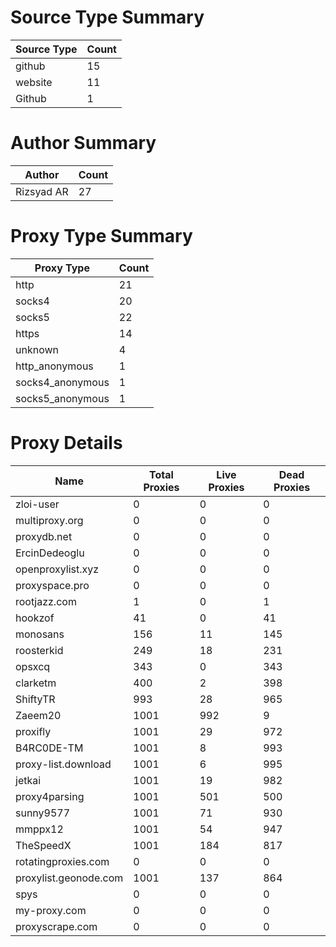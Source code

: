 # Source Type Summary

| Source Type | Count |
|-------------|-------|
| github | 15 |
| website | 11 |
| Github | 1 |


# Author Summary

| Author | Count |
|--------|-------|
| Rizsyad AR | 27 |


# Proxy Type Summary

| Proxy Type | Count |
|------------|-------|
| http | 21 |
| socks4 | 20 |
| socks5 | 22 |
| https | 14 |
| unknown | 4 |
| http_anonymous | 1 |
| socks4_anonymous | 1 |
| socks5_anonymous | 1 |


# Proxy Details

| Name | Total Proxies | Live Proxies | Dead Proxies |
|------|---------------|--------------|---------------|
| zloi-user | 0 | 0 | 0 |
| multiproxy.org | 0 | 0 | 0 |
| proxydb.net | 0 | 0 | 0 |
| ErcinDedeoglu | 0 | 0 | 0 |
| openproxylist.xyz | 0 | 0 | 0 |
| proxyspace.pro | 0 | 0 | 0 |
| rootjazz.com | 1 | 0 | 1 |
| hookzof | 41 | 0 | 41 |
| monosans | 156 | 11 | 145 |
| roosterkid | 249 | 18 | 231 |
| opsxcq | 343 | 0 | 343 |
| clarketm | 400 | 2 | 398 |
| ShiftyTR | 993 | 28 | 965 |
| Zaeem20 | 1001 | 992 | 9 |
| proxifly | 1001 | 29 | 972 |
| B4RC0DE-TM | 1001 | 8 | 993 |
| proxy-list.download | 1001 | 6 | 995 |
| jetkai | 1001 | 19 | 982 |
| proxy4parsing | 1001 | 501 | 500 |
| sunny9577 | 1001 | 71 | 930 |
| mmppx12 | 1001 | 54 | 947 |
| TheSpeedX | 1001 | 184 | 817 |
| rotatingproxies.com | 0 | 0 | 0 |
| proxylist.geonode.com | 1001 | 137 | 864 |
| spys | 0 | 0 | 0 |
| my-proxy.com | 0 | 0 | 0 |
| proxyscrape.com | 0 | 0 | 0 |
